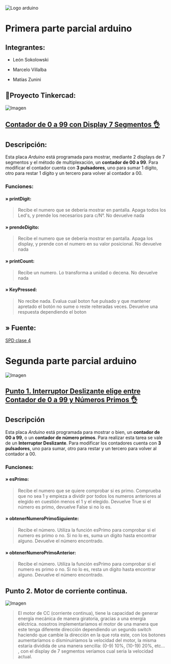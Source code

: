 ![Logo arduino](https://github.com/Estebamq/EjemploDocumentacion/raw/main/img/ArduinoTinkercad.jpg)
# Primera parte parcial arduino
## Integrantes:
* León Sokolowski

* Marcelo Villalba

* Matías Zunini

## 💾Proyecto Tinkercad:
![Imagen](https://cdn.discordapp.com/attachments/1135765368091189298/1159964003162935358/tpspd.png?ex=6532efa9&is=65207aa9&hm=d0b18653ef4ef5333b13d4cf7e5a91f286fb476931c05d7cf8644e5762f41a53&)

## [Contador de 0 a 99 con Display 7 Segmentos 👌](https://www.tinkercad.com/things/gtrNZ25SJ6C-stunning-snicket-bruticus/editel?sharecode=ngabwr7mSPKAcHE1rzQirIVSepD4qL_jp-wnj3otTP0 "Nuestro Proyecto😊")

## Descripción:
Esta placa *Arduino* está programada para mostrar, mediante 2 displays de 7 segmentos y el método de multiplexación, un **contador de 00 a 99**. Para modificar el contador cuenta con **3 pulsadores**, uno para sumar 1 dígito, otro para restar 1 dígito y un tercero para volver al contador a 00.

### Funciones:
#### » printDigit:
>Recibe el numero que se deberia mostrar en pantalla. Apaga todos los Led's, y prende los necesarios para c/N°. No devuelve nada

#### » prendeDigito:
>Recibe el numero que se deberia mostrar en pantalla. Apaga los display, y prende con el numero en su valor posicional. No devuelve nada

#### » printCount:
>Recibe un numero. Lo transforma a unidad o decena. No devuelve nada

#### » KeyPressed:
>No recibe nada. Evalua cual boton fue pulsado y que mantener apretado el botón no sume o reste reiteradas veces. Devuelve una respuesta dependiendo el boton

## » Fuente:

[SPD clase 4](https://www.youtube.com/watch?v=_Ry7mtURGDE&list=PL7LaR6_A2-E11BQXtypHMgWrSR-XOCeyD&index=5&ab_channel=UTNFRA)

# Segunda parte parcial arduino
![Imagen](https://media.discordapp.net/attachments/1134581114934136892/1165000832572461086/image.png?ex=65454293&is=6532cd93&hm=09f5db58ab97c8bd8afdf788db63389c3f5272ecf14b6b0e28896eb71f888717&=&width=862&height=449)

## [Punto 1. Interruptor Deslizante elige entre Contador de 0 a 99 y Números Primos 👌](https://www.tinkercad.com/things/bqtRvhsIdk0-parcial-spd-parte-2/editel?sharecode=w9nvc2ZHukHZodwYwDCbXnDpT-iWCn7dYNIy1Y0lOzA "Nuestro Proyecto😊")

## Descripción
Esta placa *Arduino* está programada para mostrar o bien, un **contador de 00 a 99**, o un **contador de número primos**. Para realizar esta tarea se vale de un **Interruptor Deslizante**. Para modificar los contadores cuenta con **3 pulsadores**, uno para sumar, otro para restar y un tercero para volver al contador a 00.

### Funciones:
#### » esPrimo:
>Recibe el numero que se quiere comprobar si es primo. Comprueba que no sea 1 y empieza a dividir por todos los numeros anteriores al elegido en cuestión menos el 1 y el elegido. Devuelve True si el número es primo, devuelve False si no lo es.

#### » obtenerNumeroPrimoSiguiente:
>Recibe el número. Utiliza la función esPrimo para comprobar si el numero es primo o no. Si no lo es, suma un dígito hasta encontrar alguno. Devuelve el número encontrado.

#### » obtenerNumeroPrimoAnterior:
>Recibe el número. Utiliza la función esPrimo para comprobar si el numero es primo o no. Si no lo es, resta un dígito hasta encontrar alguno. Devuelve el número encontrado.

## Punto 2. Motor de corriente continua.
![Imagen](https://media.discordapp.net/attachments/1134581114934136892/1165010205193539685/image.png?ex=65454b4d&is=6532d64d&hm=3b225e461089f9181603b6f00a2e52adc3d4097fb4546943f3e0193dc08c0f53&=&width=1423&height=676)

>El motor de CC (corriente continua), tiene la capacidad de generar energía mecánica de manera giratoria, gracias a una energía eléctrica. nosotros implementaríamos el motor de una manera que este tenga diferente dirección dependiendo un segundo switch haciendo que cambie la dirección en la que rota este, con los botones aumentaríamos o disminuiríamos la velocidad del motor,  la misma estaría dividida de una manera sencilla: (0-9) 10%, (10-19) 20%, etc... , con el display de 7 segmentos veríamos cual seria la velocidad actual.
